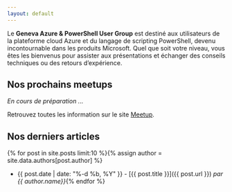 ```yaml
---
layout: default
---
```


Le **Geneva Azure & PowerShell User Group** est destiné aux utilisateurs de la plateforme cloud Azure et du langage de scripting PowerShell, devenu incontournable dans les produits Microsoft. Quel que soit votre niveau, vous êtes les bienvenus pour assister aux présentations et échanger des conseils techniques ou des retours d’expérience.

## Nos prochains meetups

*En cours de préparation ...*

Retrouvez toutes les information sur le site [Meetup](https://www.meetup.com/fr-FR/Geneva-Azure-and-PowerShell-User-Group).

## Nos derniers articles

{% for post in site.posts limit:10 %}{% assign author = site.data.authors[post.author] %}
 - {{ post.date | date: "%-d %b, %Y" }} - [{{ post.title }}]({{ post.url }}) *par {{ author.name}}*{% endfor %}
